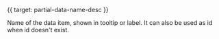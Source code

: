 {{ target: partial-data-name-desc }}

Name of the data item, shown in tooltip or label. It can also be used as id when id doesn't exist.
